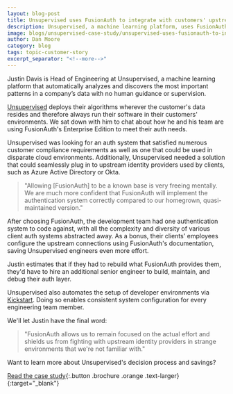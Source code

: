 ```yaml
---
layout: blog-post
title: Unsupervised uses FusionAuth to integrate with customers' upstream providers 
description: Unsupervised, a machine learning platform, uses FusionAuth to solve their enterprise integration needs.
image: blogs/unsupervised-case-study/unsupervised-uses-fusionauth-to-integrate-with-customers-upstream-providers-header-image.png
author: Dan Moore
category: blog
tags: topic-customer-story
excerpt_separator: "<!--more-->"
---
```


Justin Davis is Head of Engineering at Unsupervised, a machine learning platform that automatically analyzes and discovers the most important patterns in a company’s data with no human guidance or supervision. 

<!--more-->

[Unsupervised](https://unsupervised.com/) deploys their algorithms wherever the customer's data resides and therefore always run their software in their customers' environments. We sat down with him to chat about how he and his team are using FusionAuth's Enterprise Edition to meet their auth needs.

Unsupervised was looking for an auth system that satisfied numerous customer compliance requirements as well as one that could be used in disparate cloud environments. Additionally, Unsupervised needed a solution that could seamlessly plug in to upstream identity providers used by clients, such as Azure Active Directory or Okta. 

> "Allowing [FusionAuth] to be a known base is very freeing mentally. We are much more confident that FusionAuth will implement the authentication system correctly compared to our homegrown, quasi-maintained version."

After choosing FusionAuth, the development team had one authentication system to code against, with all the complexity and diversity of various client auth systems abstracted away. As a bonus, their clients' employees configure the upstream connections using FusionAuth's documentation, saving Unsupervised engineers even more effort.

Justin estimates that if they had to rebuild what FusionAuth provides them, they'd have to hire an additional senior engineer to build, maintain, and debug their auth layer. 

Unsupervised also automates the setup of developer environments via [Kickstart](https://fusionauth.io/docs/v1/tech/installation-guide/kickstart). Doing so enables consistent system configuration for every engineering team member. 

We'll let Justin have the final word:

> "FusionAuth allows us to remain focused on the actual effort and shields us from fighting with upstream identity providers in strange environments that we're not familiar with."

Want to learn more about Unsupervised's decision process and savings? 

[Read the case study](/resources/unsupervised-case-study.pdf){:.button .brochure .orange .text-larger}{:target="_blank"}

